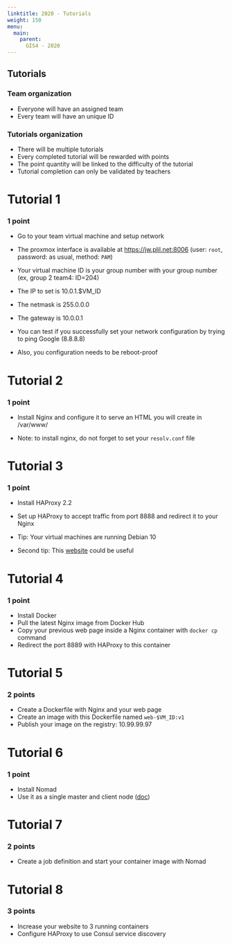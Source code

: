 ```yaml
---
linktitle: 2020 - Tutorials
weight: 150
menu:
  main:
    parent:
      GIS4 - 2020
---
```


Tutorials
--

### Team organization

* Everyone will have an assigned team
* Every team will have an unique ID

### Tutorials organization

* There will be multiple tutorials
* Every completed tutorial will be rewarded with points
* The point quantity will be linked to the difficulty of the tutorial
* Tutorial completion can only be validated by teachers

Tutorial 1
===

### 1 point

* Go to your team virtual machine and setup network
* The proxmox interface is available at https://jw.plil.net:8006 (user: `root`, password: as usual, method: `PAM`)
* Your virtual machine ID is your group number with your group number (ex, group 2 team4: ID=204)
* The IP to set is 10.0.1.$VM_ID
* The netmask is 255.0.0.0
* The gateway is 10.0.0.1

* You can test if you successfully set your network configuration by trying to ping Google (8.8.8.8)

* Also, you configuration needs to be reboot-proof

Tutorial 2
===

### 1 point

* Install Nginx and configure it to serve an HTML you will create in /var/www/

* Note: to install nginx, do not forget to set your `resolv.conf` file

Tutorial 3
===

### 1 point

* Install HAProxy 2.2
* Set up HAProxy to accept traffic from port 8888 and redirect it to your Nginx

* Tip: Your virtual machines are running Debian 10
* Second tip: This [website](https://haproxy.debian.net) could be useful

Tutorial 4
===

### 1 point

* Install Docker
* Pull the latest Nginx image from Docker Hub
* Copy your previous web page inside a Nginx container with `docker cp` command
* Redirect the port 8889 with HAProxy to this container

Tutorial 5
===

### 2 points

* Create a Dockerfile with Nginx and your web page
* Create an image with this Dockerfile named `web-$VM_ID:v1`
* Publish your image on the registry: 10.99.99.97

Tutorial 6
===

### 1 point

* Install Nomad
* Use it as a single master and client node ([doc](https://www.nomadproject.io/intro/getting-started/running.html))

Tutorial 7
===

### 2 points

* Create a job definition and start your container image with Nomad

Tutorial 8
===

### 3 points

* Increase your website to 3 running containers
* Configure HAProxy to use Consul service discovery
